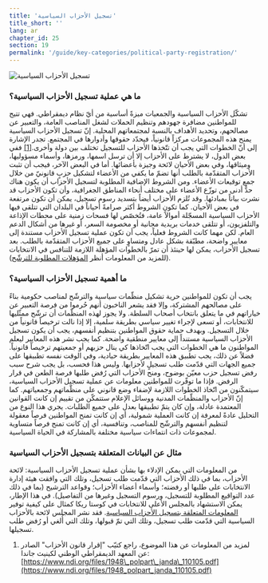 ```yaml
---
title: 'تسجيل الأحزاب السياسية'
title_short: ''
lang: ar
chapter_id: 25
section: 19
permalink: '/guide/key-categories/political-party-registration/'
---
```


![تسجيل الأحزاب السياسية](/images/inventory/categories/political-party-registration.png)

### ما هي عملية تسجيل الأحزاب السياسية؟

تشكّل الأحزاب السياسية والجمعيات ميزةً أساسية من أيّ نظام ديمقراطي. فهي تتيح للمواطنين مضافرة جهودهم وتنظيم الحملات لشغل المناصب العامة، والتعبير عن مصالحهم، وتحديد الأهداف بالنسبة لمجتمعاتهم المحلية. إنّ تسجيل الأحزاب السياسية يمنح هذه المجموعات مركزاً قانونياً، فيحدّد حقوقها وأدوارها في المجتمع. تجدر الإشارة إلى أنّ الخطوات التي يجب أن تتّخذها الأحزاب للتسجيل تختلف بين دولة وأخرى.[\[1\]](#footnote-1) ففي بعض الدول، لا يشترط على الأحزاب إلا أن ترسل اسمها، ورمزها، وأسماء مسؤوليها، وميثاقها، وفي بعض الأحيان لائحة وجيزة بأعضائها. أما في البعض الآخر، فيجب أن تثبت الأحزاب المتقدّمة بالطلب أنها تضمّ ما يكفي من الأعضاء لتشكيل حزبٍ قانونيّ من خلال جمع توقيعات الأعضاء. ومن الشروط الإضافية المطلوبة لتسجيل الأحزاب أن يكون هناك حدٌّ أدنى من توزّع الأعضاء على مختلف أنحاء المناطق الجغرافية، وأن تكون الأحزاب قد نشرت بياناً بمبادئها. وقد تُلزم الأحزاب أيضاً بتسديد رسوم تسجيل، يمكن أن تكون مرتفعة في بعض الأحيان. كما تكون الشروط أكثر صرامةً أحياناً في البلدان التي تتلقى فيها الأحزاب السياسية المسجّلة أموالاً عامة، فتُخصّص لها فسحات زمنية على محطات الإذاعة والتلفزيون، أو تتلقى خدمات بريدية مجانية أو مخصومة السعر، أو غيرها من أشكال الدعم العام. لكن مهما كانت الشروط فعلياً، يجب أن تكون عملية تسجيل الأحزاب مستندة إلى معايير واضحة، مطبّقة بشكل عادل ومتساوٍ على جميع الأحزاب المتقدّمة بالطلب. بعد تسجيل الأحزاب، يمكن لها حينئذ أن تمرّ بالخطوات المؤهلة اللازمة للتنافس في الانتخابات (للمزيد من المعلومات أنظر [المؤهلات المطلوبة للترشّح](/ar/guide/key-categories/ballot-qualification/)).

### ما أهمية تسجيل الأحزاب السياسية؟

يجب أن تكون للمواطنين حرية تشكيل منظّمات سياسية والترشّح لمناصب حكومية بناءً على مصالحهم المشتركة، وإلا فقد يشعر الناخبون أنهم حُرموا من فرصة التعبير عن خياراتهم في ما يتعلق بانتخاب أصحاب السلطة. ولا يجوز لهذه المنظّمات أن ترشّح ممثّليها للانتخابات، أو تسعى لإجراء تغيير سياسي بطريقة سلمية، إلا إذا نالت ترخيصاً قانونياً من خلال التسجيل. وبهدف حماية حقوق المواطنين بتنظيم أنفسهم، يجب أن يكون تسجيل الأحزاب السياسية مستنداً إلى معايير منطقية واضحة. كما يجب نشر هذه المعايير ليعلم المواطنون ما هي الخطوات التي يجب اتّخاذها كي ينال حزبهم أو جمعيتهم ترخيصاً قانونياً. فضلاً عن ذلك، يجب تطبيق هذه المعايير بطريقة حيادية، وفي الوقت نفسه تطبيقها على جميع الجهات التي قدّمت طلب تسجيلٍ لأحزابها. وليس هذا فحسب، بل يجب شرح سبب رفض تسجيل حزب معيّن بوضوح، ومنح الأحزاب التي رُفض طلبها فرصة الطعن في قرار الرفض. فإذا ما توفّرت للمواطنين معلومات عن عملية تسجيل الأحزاب السياسية، سيتمكّنون من اتّخاذ الخطوات اللازمة لإضفاء وضع قانوني على منظّماتهم وجمعياتهم. كما إنّ الأحزاب والمنظّمات المدنية ووسائل الإعلام ستتمكّن من تقييم إن كانت القوانين المعتمدة عادلة، وإن كان يتمّ تطبيقها بعدل على جميع الطلبات. يجري هذا النوع من التحليل عادةً لمعرفة إن كانت العملية شمولية، أي إن كانت تمنح المواطنين فرصاً معقولة لتنظيم أنفسهم والترشّح للمناصب، وتنافسية، أي إن كانت تمنح فرصاً متساوية لمجموعات ذات انتماءات سياسية مختلفة بالمشاركة في الحياة السياسية.

### مثال عن البيانات المتعلقة بتسجيل الأحزاب السياسية

من المعلومات التي يمكن الإدلاء بها بشأن عملية تسجيل الأحزاب السياسية: لائحة الأحزاب، بما في ذلك الأحزاب التي قدّمت طلب تسجيل، وتلك التي وافقت هيئة إدارة الانتخابات على طلبها أو رفضته؛ وأسماء أعضاء الأحزاب؛ وقواعد الترشيح (بما في ذلك عدد التواقيع المطلوبة للتسجيل، ورسوم التسجيل وغيرها من التفاصيل). في هذا الإطار، يمكن الاستشهاد بالمجلس الأعلى للانتخابات في كوستا ريكا كمثال على كيفية توفير [المعلومات المتعلقة بتسجيل الأحزاب السياسية](http://www.tse.go.cr/info_partidos.htm). فقد نشر المجلس لائحة بالأحزاب السياسية التي قدّمت طلب تسجيل، وتلك التي تمّ قبولها، وتلك التي أُلغي أو رُفض طلب تسجيلها.

1.  [](#reference-1)لمزيد من المعلومات عن هذا الموضوع، راجع كتيّب "إقرار قانون الأحزاب" الصادر عن المعهد الديمقراطي الوطني لكينيث جاندا: [https://www.ndi.org/files/1948\_polpart\_janda\_110105.pdf](https://www.ndi.org/files/1948_polpart_janda_110105.pdf)

